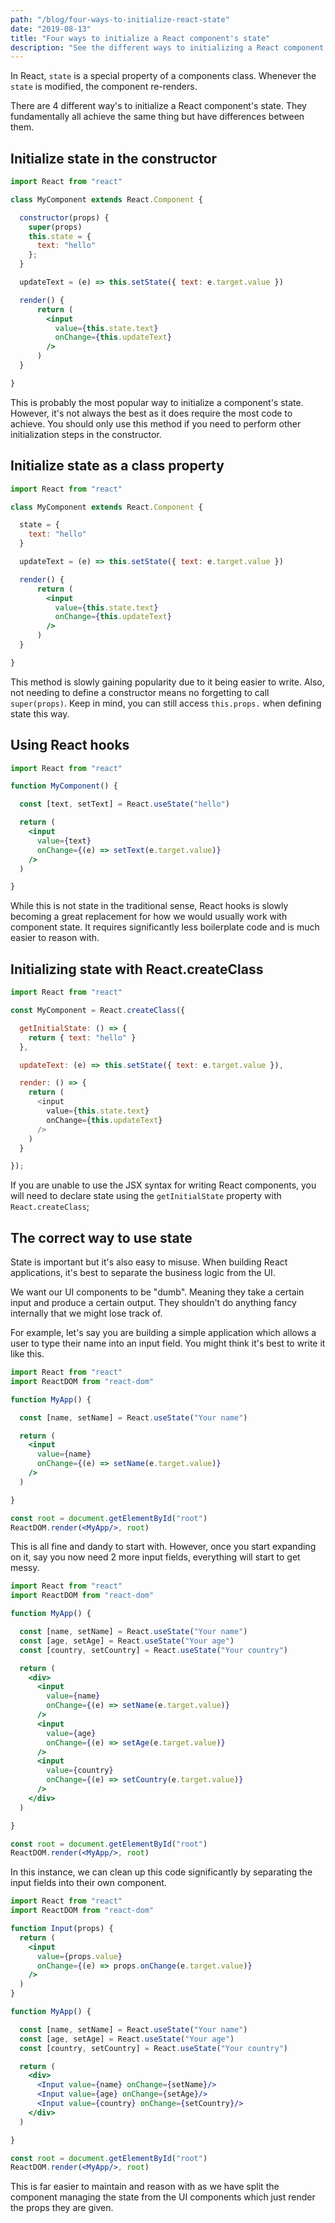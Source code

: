```yaml
---
path: "/blog/four-ways-to-initialize-react-state"
date: "2019-08-13"
title: "Four ways to initialize a React component's state"
description: "See the different ways to initializing a React component's state and the differences between them"
---
```


In React, `state` is a special property of a components class. Whenever the `state` is modified, the component re-renders.

There are 4 different way's to initialize a React component's state. They fundamentally all achieve the same thing but have differences between them.

## Initialize state in the constructor

```jsx
import React from "react"

class MyComponent extends React.Component {

  constructor(props) {
    super(props)
    this.state = {
      text: "hello"
    };
  }

  updateText = (e) => this.setState({ text: e.target.value })

  render() {
      return (
        <input
          value={this.state.text} 
          onChange={this.updateText}
        />
      )
  }

}
```

This is probably the most popular way to initialize a component's state. However, it's not always the best as it does require the most code to achieve. You should only use this method if you need to perform other initialization steps in the constructor.

## Initialize state as a class property

```jsx
import React from "react"

class MyComponent extends React.Component {

  state = { 
    text: "hello"
  }

  updateText = (e) => this.setState({ text: e.target.value })

  render() {
      return (
        <input
          value={this.state.text} 
          onChange={this.updateText}
        />
      )
  }

}
```

This method is slowly gaining popularity due to it being easier to write. Also, not needing to define a constructor means no forgetting to call `super(props)`. Keep in mind, you can still access `this.props.` when defining state this way.

## Using React hooks

```jsx
import React from "react"

function MyComponent() {

  const [text, setText] = React.useState("hello")

  return (
    <input 
      value={text} 
      onChange={(e) => setText(e.target.value)}
    />
  )

}
```

While this is not state in the traditional sense, React hooks is slowly becoming a great replacement for how we would usually work with component state. It requires significantly less boilerplate code and is much easier to reason with.

## Initializing state with React.createClass

```js
import React from "react"

const MyComponent = React.createClass({

  getInitialState: () => {
    return { text: "hello" }
  },

  updateText: (e) => this.setState({ text: e.target.value }),

  render: () => {
    return (
      <input
        value={this.state.text} 
        onChange={this.updateText}
      />
    )
  }

});
```

If you are unable to use the JSX syntax for writing React components, you will need to declare state using the `getInitialState` property with `React.createClass`;

## The correct way to use state

State is important but it's also easy to misuse. When building React applications, it's best to separate the business logic from the UI. 

We want our UI components to be "dumb". Meaning they take a certain input and produce a certain output. They shouldn't do anything fancy internally that we might lose track of.

For example, let's say you are building a simple application which allows a user to type their name into an input field. You might think it's best to write it like this.

```jsx
import React from "react"
import ReactDOM from "react-dom"

function MyApp() {

  const [name, setName] = React.useState("Your name")

  return (
    <input 
      value={name} 
      onChange={(e) => setName(e.target.value)}
    />
  )

}

const root = document.getElementById("root")
ReactDOM.render(<MyApp/>, root)
```

This is all fine and dandy to start with. However, once you start expanding on it, say you now need 2 more input fields, everything will start to get messy.

```jsx
import React from "react"
import ReactDOM from "react-dom"

function MyApp() {

  const [name, setName] = React.useState("Your name")
  const [age, setAge] = React.useState("Your age")
  const [country, setCountry] = React.useState("Your country")

  return (
    <div>
      <input 
        value={name} 
        onChange={(e) => setName(e.target.value)}
      />
      <input 
        value={age} 
        onChange={(e) => setAge(e.target.value)}
      />
      <input 
        value={country} 
        onChange={(e) => setCountry(e.target.value)}
      />
    </div>
  )

}

const root = document.getElementById("root")
ReactDOM.render(<MyApp/>, root)
```

In this instance, we can clean up this code significantly by separating the input fields into their own component.

```jsx
import React from "react"
import ReactDOM from "react-dom"

function Input(props) {
  return (
    <input 
      value={props.value} 
      onChange={(e) => props.onChange(e.target.value)}
    />
  )
}

function MyApp() {

  const [name, setName] = React.useState("Your name")
  const [age, setAge] = React.useState("Your age")
  const [country, setCountry] = React.useState("Your country")

  return (
    <div>
      <Input value={name} onChange={setName}/>
      <Input value={age} onChange={setAge}/>
      <Input value={country} onChange={setCountry}/>
    </div>
  )

}

const root = document.getElementById("root")
ReactDOM.render(<MyApp/>, root)
```

This is far easier to maintain and reason with as we have split the component managing the state from the UI components which just render the props they are given.